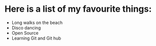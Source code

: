 # Here is a list of my favourite things:
- Long walks on the beach
- Disco dancing
- Open Source
- Learning Git and Git hub

